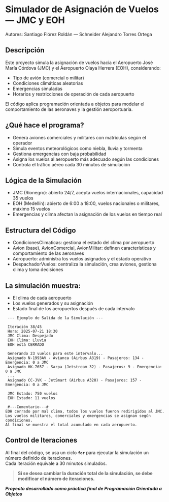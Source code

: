 # Simulador de Asignación de Vuelos — JMC y EOH
 Autores: Santiago Flórez Roldán — Schneider Alejandro Torres Ortega

## Descripción
 Este proyecto simula la asignación de vuelos hacia el Aeropuerto José María Córdova (JMC) y el Aeropuerto Olaya Herrera (EOH), considerando:
- Tipo de avión (comercial o militar)
- Condiciones climáticas aleatorias
- Emergencias simuladas
- Horarios y restricciones de operación de cada aeropuerto

El código aplica programación orientada a objetos para modelar el comportamiento de las aeronaves y la gestión aeroportuaria.

## ¿Qué hace el programa?
- Genera aviones comerciales y militares con matrículas según el operador
- Simula eventos meteorológicos como niebla, lluvia y tormenta
- Gestiona emergencias con baja probabilidad
- Asigna los vuelos al aeropuerto más adecuado según las condiciones
- Controla el tráfico aéreo cada 30 minutos de simulación

## Lógica de la Simulación
- JMC (Rionegro): abierto 24/7, acepta vuelos internacionales, capacidad 35 vuelos
- EOH (Medellín): abierto de 6:00 a 18:00, vuelos nacionales o militares, máximo 15 vuelos
- Emergencias y clima afectan la asignación de los vuelos en tiempo real

## Estructura del Código
- CondicionesClimaticas: gestiona el estado del clima por aeropuerto
- Avion (base), AvionComercial, AvionMilitar: definen características y comportamiento de las aeronaves
- Aeropuerto: administra los vuelos asignados y el estado operativo
- DespachadorVuelos: centraliza la simulación, crea aviones, gestiona clima y toma decisiones

## La simulación muestra:
- El clima de cada aeropuerto
- Los vuelos generados y su asignación
- Estado final de los aeropuertos después de cada intervalo
```plaintext
 --- Ejemplo de Salida de la Simulación ---

 Iteración 38/45
 Hora: 2025-07-21 18:30
 JMC Clima: Despejado
 EOH Clima: Lluvia
 EOH está CERRADO

 Generando 23 vuelos para este intervalo...
 Asignado N-1993AV - Avianca (Airbus A319) - Pasajeros: 134 - Emergencia: 0 a JMC
 Asignado HK-7657 - Sarpa (Jetstream 32) - Pasajeros: 9 - Emergencia: 0 a JMC
 ...
 Asignado CC-JVK - JetSmart (Airbus A320) - Pasajeros: 157 - Emergencia: 0 a JMC

 JMC Estado: 750 vuelos
 EOH Estado: 11 vuelos

 #---Comentario---#
EOH cerrado por mal clima, todos los vuelos fueron redirigidos al JMC.
Los vuelos militares, comerciales y emergencias se asignan según condiciones.
Al final se muestra el total acumulado en cada aeropuerto.
```
## Control de Iteraciones  
Al final del código, se usa un ciclo **`for`** para ejecutar la simulación un número definido de iteraciones.  
Cada iteración equivale a 30 minutos simulados.  
> **Si se desea cambiar la duración total de la simulación, se debe modificar el número de iteraciones.**

***Proyecto desarrollado como práctica final de Programación Orientada a Objetos***
